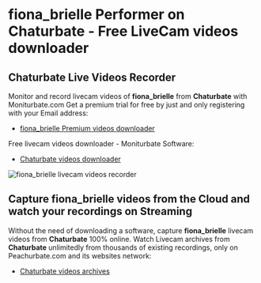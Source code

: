 # fiona_brielle Performer on Chaturbate - Free LiveCam videos downloader

## Chaturbate Live Videos Recorder

Monitor and record livecam videos of **fiona_brielle** from **Chaturbate** with Moniturbate.com
Get a premium trial for free by just and only registering with your Email address:
* [fiona_brielle Premium videos downloader](https://moniturbate.com/request-demo-licence-key.html)

Free livecam videos downloader - Moniturbate Software:
* [Chaturbate videos downloader](https://moniturbate.com/moniturbate-download-software.html)

![fiona_brielle livecam videos recorder](https://peachurnet.com/templates/moniturbate-software.png)


## Capture fiona_brielle videos from the Cloud and watch your recordings on Streaming

Without the need of downloading a software, capture **fiona_brielle** livecam videos from **Chaturbate** 100% online.
Watch Livecam archives from **Chaturbate** unlimitedly from thousands of existing recordings, only on Peachurbate.com and its websites network:
* [Chaturbate videos archives](https://peachurnet.com/)